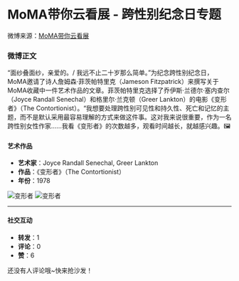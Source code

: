 # MoMA带你云看展 - 跨性别纪念日专题

微博来源：[MoMA带你云看展](https://m.weibo.cn/search?containerid=231522type%3D1%26t%3D10%26q%3D%23MoMA%E5%B8%A6%E4%BD%A0%E4%BA%91%E7%9C%8B%E5%B1%95%23&extparam=%23MoMA%E5%B8%A6%E4%BD%A0%E4%BA%91%E7%9C%8B%E5%B1%95%23&luicode=20000061&lfid=4977830003737712)

### 微博正文

“面纱叠面纱，亲爱的。/ 我远不止二十岁那么简单。”为纪念跨性别纪念日，MoMA邀请了诗人詹姆森·菲茨帕特里克（Jameson Fitzpatrick）来撰写关于MoMA收藏中一件艺术作品的文章。菲茨帕特里克选择了乔伊斯·兰德尔·塞内查尔（Joyce Randall Senechal）和格里尔·兰克顿（Greer Lankton）的电影《变形者》（The Contortionist）。“我想要处理跨性别可见性和持久性、死亡和记忆的主题，而不是默认采用最容易理解的方式来做这件事。这对我来说很重要，作为一名跨性别女性作家……我看《变形者》的次数越多，观看时间越长，就越感兴趣。🖼 

#### 艺术作品

- **艺术家**：Joyce Randall Senechal, Greer Lankton
- **作品**：《变形者》（The Contortionist）
- **年份**：1978

![变形者](https://wx1.sinaimg.cn/orj360/e8a87b06ly8hkq0znxw6nj20u00mpjw4.jpg)
![变形者](https://wx3.sinaimg.cn/large/53b515f0ly1gnlu3cynfmj20t306owhf.jpg)

---

#### 社交互动
- **转发**：1
- **评论**：0
- **赞**：6

还没有人评论哦~快来抢沙发！